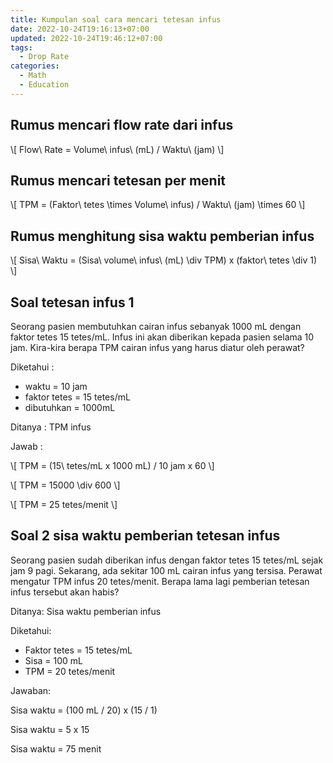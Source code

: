 ```yaml
---
title: Kumpulan soal cara mencari tetesan infus
date: 2022-10-24T19:16:13+07:00
updated: 2022-10-24T19:46:12+07:00
tags:
  - Drop Rate
categories:
  - Math
  - Education
---
```


## Rumus mencari flow rate dari infus

<p>\[ Flow\ Rate = Volume\ infus\ (mL) / Waktu\ (jam) \]</p>

## Rumus mencari tetesan per menit

<p>\[ TPM = (Faktor\ tetes \times Volume\ infus) / Waktu\ (jam) \times 60 \]</p>

## Rumus menghitung sisa waktu pemberian infus

<p>\[ Sisa\ Waktu = (Sisa\ volume\ infus\ (mL) \div TPM) x (faktor\ tetes \div 1) \]</p>

## Soal tetesan infus 1
Seorang pasien membutuhkan cairan infus sebanyak 1000 mL dengan faktor tetes 15 tetes/mL. Infus ini akan diberikan kepada pasien selama 10 jam. Kira-kira berapa TPM cairan infus yang harus diatur oleh perawat?

Diketahui :

- waktu = 10 jam
- faktor tetes = 15 tetes/mL
- dibutuhkan = 1000mL

Ditanya : TPM infus

Jawab :

<p>\[ TPM = (15\ tetes/mL x 1000 mL) / 10 jam x 60 \]</p>

<p>\[ TPM = 15000 \div 600 \]</p>

<p>\[ TPM = 25 tetes/menit \]</p>

## Soal 2 sisa waktu pemberian tetesan infus
Seorang pasien sudah diberikan infus dengan faktor tetes 15 tetes/mL sejak jam 9 pagi. Sekarang, ada sekitar 100 mL cairan infus yang tersisa. Perawat mengatur TPM infus 20 tetes/menit. Berapa lama lagi pemberian tetesan infus tersebut akan habis?

Ditanya: Sisa waktu pemberian infus

Diketahui:
- Faktor tetes = 15 tetes/mL
- Sisa = 100 mL
- TPM = 20 tetes/menit

Jawaban:

Sisa waktu = (100 mL / 20) x (15 / 1)

Sisa waktu = 5 x 15

Sisa waktu = 75 menit

<script src="https://raw.githack.com/dimaslanjaka/Web-Manajemen/master/mathjax/loader.js"></script>